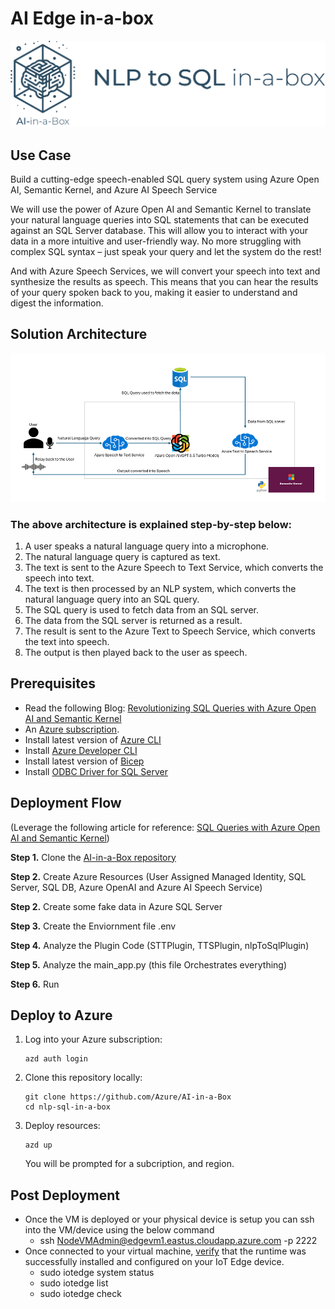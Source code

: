 # AI Edge in-a-box
![Banner](./readme_assets/banner-nlp-to-sql-in-a-box.png)

## Use Case
Build a cutting-edge speech-enabled SQL query system using Azure Open AI, Semantic Kernel, and Azure AI Speech Service

We will use the power of Azure Open AI and Semantic Kernel to translate your natural language queries into SQL statements that can be executed against an SQL Server database. This will allow you to interact with your data in a more intuitive and user-friendly way. No more struggling with complex SQL syntax – just speak your query and let the system do the rest!

And with Azure Speech Services, we will convert your speech into text and synthesize the results as speech. This means that you can hear the results of your query spoken back to you, making it easier to understand and digest the information.

## Solution Architecture
<img src="./readme_assets/nlp-to-sql-architecture.png" />

### The above architecture is explained step-by-step below:
1. A user speaks a natural language query into a microphone.
1. The natural language query is captured as text.
1. The text is sent to the Azure Speech to Text Service, which converts the speech into text.
1. The text is then processed by an NLP system, which converts the natural language query into an SQL query.
1. The SQL query is used to fetch data from an SQL server.
1. The data from the SQL server is returned as a result.
1. The result is sent to the Azure Text to Speech Service, which converts the text into speech.
1. The output is then played back to the user as speech.

## Prerequisites
* Read the following Blog: [Revolutionizing SQL Queries with Azure Open AI and Semantic Kernel](https://techcommunity.microsoft.com/t5/analytics-on-azure-blog/revolutionizing-sql-queries-with-azure-open-ai-and-semantic/ba-p/3913513)
* An [Azure subscription](https://azure.microsoft.com/en-us/free/).
* Install latest version of [Azure CLI](https://docs.microsoft.com/en-us/cli/azure/install-azure-cli-windows?view=azure-cli-latest)
* Install [Azure Developer CLI](https://learn.microsoft.com/en-us/azure/developer/azure-developer-cli/install-azd)
* Install latest version of [Bicep](https://docs.microsoft.com/en-us/azure/azure-resource-manager/bicep/install)
* Install [ODBC Driver for SQL Server](https://learn.microsoft.com/en-us/sql/connect/odbc/download-odbc-driver-for-sql-server) 

## Deployment Flow 
(Leverage the following article for reference: [SQL Queries with Azure Open AI and Semantic Kernel](https://techcommunity.microsoft.com/t5/analytics-on-azure-blog/revolutionizing-sql-queries-with-azure-open-ai-and-semantic/ba-p/3913513))

**Step 1.** Clone the [AI-in-a-Box repository](https://github.com/Azure/AI-in-a-Box)

**Step 2.** Create Azure Resources (User Assigned Managed Identity, SQL Server, SQL DB, Azure OpenAI and Azure AI Speech Service)

**Step 2.** Create some fake data in Azure SQL Server

**Step 3.** Create the Enviornment file .env

**Step 4.** Analyze the Plugin Code (STTPlugin, TTSPlugin, nlpToSqlPlugin)

**Step 5.** Analyze the main_app.py (this file Orchestrates everything)

**Step 6.** Run

## Deploy to Azure

1. Log into your Azure subscription: 
    ```
    azd auth login
    ```

1. Clone this repository locally: 

    ```
    git clone https://github.com/Azure/AI-in-a-Box
    cd nlp-sql-in-a-box
    ```

2. Deploy resources:
    ```
    azd up
    ```

    You will be prompted for a subcription, and region.


## Post Deployment
* Once the VM is deployed or your physical device is setup you can ssh into the VM/device using the below command   
    * ssh NodeVMAdmin@edgevm1.eastus.cloudapp.azure.com -p 2222 
* Once connected to your virtual machine, [verify](https://learn.microsoft.com/en-us/azure/iot-edge/quickstart-linux) that the runtime was successfully installed and configured on your IoT Edge device.
    * sudo iotedge system status
    * sudo iotedge list
    * sudo iotedge check
